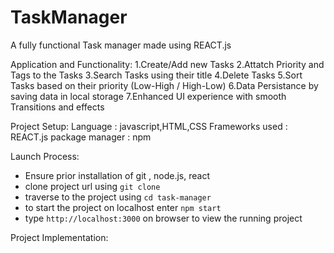 # TaskManager
A fully functional Task manager made using REACT.js 

Application and Functionality:
  1.Create/Add new Tasks
  2.Attatch Priority and Tags to the Tasks
  3.Search Tasks using their title
  4.Delete Tasks
  5.Sort Tasks based on their priority (Low-High / High-Low)
  6.Data Persistance by saving data in local storage
  7.Enhanced UI experience with smooth Transitions and effects

Project Setup:
  Language : javascript,HTML,CSS
  Frameworks used : REACT.js
  package manager : npm

Launch Process:
  - Ensure prior installation of git , node.js, react
  - clone project url using `git clone`
  - traverse to the project using `cd task-manager`
  - to start the project on localhost enter `npm start`
  - type `http://localhost:3000` on browser to view the running project

Project Implementation:
  
  
